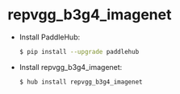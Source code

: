 # repvgg_b3g4_imagenet
* Install PaddleHub: 

    ```bash
    $ pip install --upgrade paddlehub
    ```

* Install repvgg_b3g4_imagenet: 

    ```bash
    $ hub install repvgg_b3g4_imagenet
    ```
